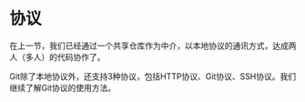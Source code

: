 # 协议

在上一节，我们已经通过一个共享仓库作为中介，以本地协议的通讯方式，达成两人（多人）的代码协作了。

Git除了本地协议外，还支持3种协议，包括HTTP协议、Git协议、SSH协议。我们继续了解Git协议的使用方法。

